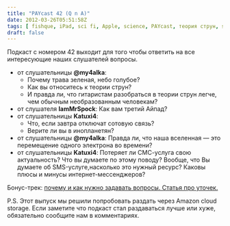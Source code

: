 ```yaml
---
title: "PAYcast 42 (Q n A)"
date: 2012-03-26T05:51:58Z
tags: [ fishque, iPad, sci fi, Apple, science, PAYcast, теория струн, string theory, QnA ]
draft: false
---
```

<p>Подкаст с номером 42 выходит для того чтобы ответить на все интересующие наших слушателей вопросы.</p>
<ul>
<li>от слушательницы <b>@my4alka</b>:
<ul>
<li>Почему трава зеленая, небо голубое?</li>
<li>Как вы относитесь к теории струн?</li>
<li>И правда ли, что гитаристам разобраться в теории струн легче, чем обычным необразованным человекам?</li>
</ul>
</li>
<li>от слушателя <b>IamMrSpock</b>: Как вам третий Айпад?</li>
<li>от слушательницы <b>Katuxi4</b>:
<ul>
<li>Что, если завтра отключат сотовую связь?</li>
<li>Верите ли вы в инопланетян?</li>
</ul>
</li>
<li>от слушательницы <b>@my4alka</b>: Правда ли, что наша вселенная &#8212; это перемещение одного электрона во времени?</li>
<li>от слушательницы <b>Katuxi4</b>: Потеряет ли СМС-услуга свою актуальность? Что вы думаете по этому поводу? Вообще, что Вы думаете об SMS-услуге,насколько это нужный ресурс? Каковы плюсы и минусы интернет-мессенджеров?</li>
</ul>
<p>Бонус-трек: <a href="http://www.codinghorror.com/blog/2012/03/rubber-duck-problem-solving.html" target="_blank">почему и как нужно задавать вопросы. Статья про уточек.</a></p>
<p>P.S. Этот выпуск мы решили попробовать раздать через Amazon cloud storage. Если заметите что подкаст стал раздаваться лучше или хуже, обязательно сообщите нам в комментариях.</p>

     